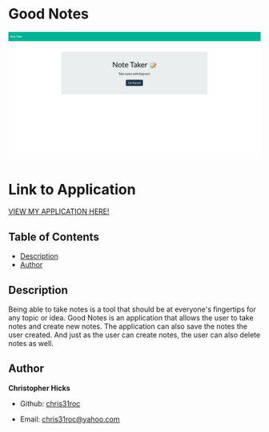 # Good Notes

![Photo of Application](./public/assets/good-notes.png)


# Link to Application
[VIEW MY APPLICATION HERE!](https://good-note2.herokuapp.com/)


## Table of Contents

* [Description](#Description)
* [Author](#Author)


## Description
 
Being able to take notes is a tool that should be at everyone's fingertips for any topic or idea. Good Notes is an application that allows the user to take notes and create new notes. The application can also save the notes the user created. And just as the user can create notes, the user can also delete notes as well. 

## Author

**Christopher Hicks**

- Github: [chris31roc](https://github.com/chris31roc)

- Email: chris31roc@yahoo.com